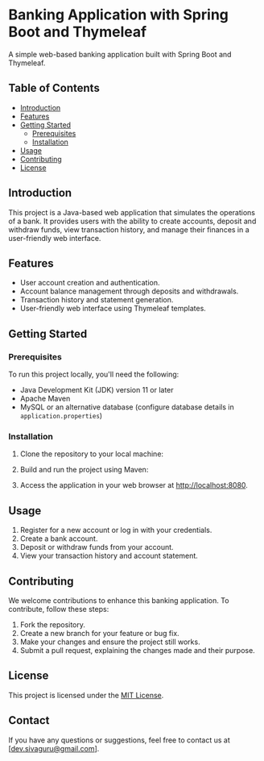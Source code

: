 # Banking Application with Spring Boot and Thymeleaf

A simple web-based banking application built with Spring Boot and Thymeleaf.

## Table of Contents
- [Introduction](#introduction)
- [Features](#features)
- [Getting Started](#getting-started)
  - [Prerequisites](#prerequisites)
  - [Installation](#installation)
- [Usage](#usage)
- [Contributing](#contributing)
- [License](#license)

## Introduction

This project is a Java-based web application that simulates the operations of a bank. It provides users with the ability to create accounts, deposit and withdraw funds, view transaction history, and manage their finances in a user-friendly web interface.

## Features

- User account creation and authentication.
- Account balance management through deposits and withdrawals.
- Transaction history and statement generation.
- User-friendly web interface using Thymeleaf templates.

## Getting Started

### Prerequisites

To run this project locally, you'll need the following:

- Java Development Kit (JDK) version 11 or later
- Apache Maven
- MySQL or an alternative database (configure database details in `application.properties`)

### Installation

1. Clone the repository to your local machine:

2. Build and run the project using Maven:
   
3.  Access the application in your web browser at [http://localhost:8080](http://localhost:8080).

## Usage

1. Register for a new account or log in with your credentials.
2. Create a bank account.
3. Deposit or withdraw funds from your account.
4. View your transaction history and account statement.

## Contributing

We welcome contributions to enhance this banking application. To contribute, follow these steps:

1. Fork the repository.
2. Create a new branch for your feature or bug fix.
3. Make your changes and ensure the project still works.
4. Submit a pull request, explaining the changes made and their purpose.

## License

This project is licensed under the [MIT License](LICENSE).

## Contact

If you have any questions or suggestions, feel free to contact us at [dev.sivaguru@gmail.com].


